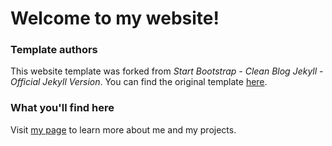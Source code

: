 # Welcome to my website!
### Template authors
This website template was forked from *Start Bootstrap - Clean Blog Jekyll - Official Jekyll Version*.
You can find the original template [here](https://github.com/StartBootstrap/startbootstrap-clean-blog-jekyll).

### What you'll find here
Visit [my page](https://worthy11.github.io/) to learn more about me and my projects.